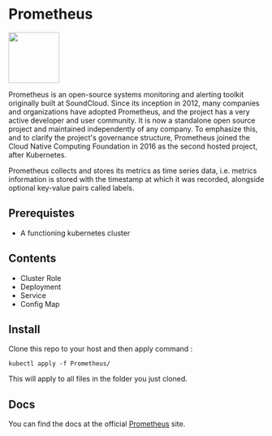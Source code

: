 # Prometheus

<img src="https://upload.wikimedia.org/wikipedia/commons/thumb/3/38/Prometheus_software_logo.svg/2066px-Prometheus_software_logo.svg.png" width="100">

Prometheus is an open-source systems monitoring and alerting toolkit originally built at SoundCloud. Since its inception in 2012, many companies and organizations have adopted Prometheus, and the project has a very active developer and user community. It is now a standalone open source project and maintained independently of any company. To emphasize this, and to clarify the project's governance structure, Prometheus joined the Cloud Native Computing Foundation in 2016 as the second hosted project, after Kubernetes.

Prometheus collects and stores its metrics as time series data, i.e. metrics information is stored with the timestamp at which it was recorded, alongside optional key-value pairs called labels.

## Prerequistes

- A functioning kubernetes cluster

## Contents

- Cluster Role
- Deployment
- Service
- Config Map

## Install

Clone this repo to your host and then apply command :

```
kubectl apply -f Prometheus/
```

This will apply to all files in the folder you just cloned.

## Docs

You can find the docs at the official [Prometheus] site.

[prometheus]: https://prometheus.io/docs/introduction/overview/

